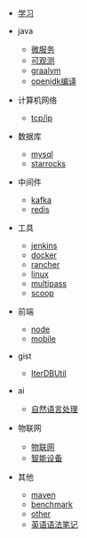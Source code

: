 * [学习](docs/project.md)

* java
  * [微服务](docs/微服务.md)
  * [可观测](docs/可观测/可观测.md)
  * [graalvm](docs/graalvm.md)
  * [openjdk编译](docs/openjdk/openjdk_index.md)

* 计算机网络
    * [tcp/ip](docs/网络/tcp_ip.md)

* 数据库
    * [mysql](docs/mysql.md)
    * [starrocks](docs/starrocks.md)

* 中间件
    * [kafka](docs/kafka.md)
    * [redis](docs/redis.md)

[//]: # (  * [zookeeper]&#40;docs/zookeeper.md&#41;)

* 工具
    * [jenkins](docs/jenkins.md)
    * [docker](docs/docker.md)
    * [rancher](docs/rancher.md)
    * [linux](docs/linux.md)
    * [multipass](docs/multipass/multipass.md)
    * [scoop](docs/scoop/scoop.md)

* 前端
    * [node](docs/前端/node.md)
    * [mobile](docs/前端/移动端.md)

* gist
    * [IterDBUtil](docs/gist/iterdb.md)

* ai
    * [自然语言处理](docs/ai/自然语言识别/自然语言识别.md)

* 物联网
    * [物联网](docs/物联网/物联网.md)
    * [智能设备](docs/物联网/智能设备.md)
  
* 其他
    * [maven](docs/maven.md)
    * [benchmark](docs/benchmark.md)
    * [other](docs/other.md)
    * [英语语法笔记](docs/英语/语法.md)
